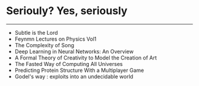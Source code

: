 # Seriouly? Yes, seriously

--------------------------------------------

* Subtle is the Lord
* Feynmn Lectures on Physics Vol1
* The Complexity of Song
* Deep Learning in Neural Networks: An Overview
* A Formal Theory of Creativity to Model the Creation of Art
* The Fasted Way of Computing All Universes
* Predicting Protein Structure With a Multiplayer Game
* Godel's way : exploits into an undecidable world
